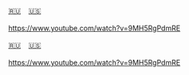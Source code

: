 <span id="ru"><a href='#ru'>🇷🇺</a> &nbsp;&nbsp;&nbsp;<a href='#en'>🇺🇸</a> &nbsp;&nbsp;&nbsp;</span><br><br>
https://www.youtube.com/watch?v=9MH5RgPdmRE
<br><br>
<span id="en"><a href='#ru'>🇷🇺</a> &nbsp;&nbsp;&nbsp;<a href='#en'>🇺🇸</a> &nbsp;&nbsp;&nbsp;</span><br><br>
https://www.youtube.com/watch?v=9MH5RgPdmRE<br><br>
